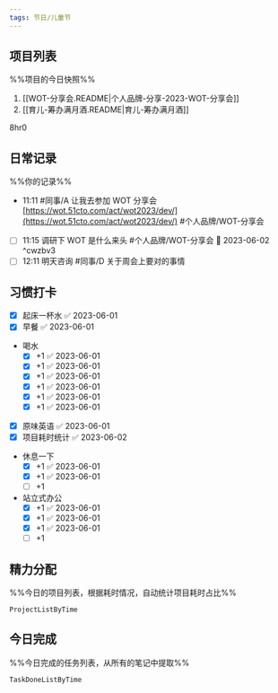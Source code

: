 ```yaml
---
tags: 节日/儿童节
---
```


## 项目列表
%%项目的今日快照%%
1. [[WOT-分享会.README|个人品牌-分享-2023-WOT-分享会]]
2. [[育儿-筹办满月酒.README|育儿-筹办满月酒]]

8hr0

## 日常记录
%%你的记录%%
- 11:11 #同事/A 让我去参加 WOT 分享会 ​[https://wot.51cto.com/act/wot2023/dev/](https://wot.51cto.com/act/wot2023/dev/) #个人品牌/WOT-分享会 
- [ ] 11:15 调研下 WOT 是什么来头 #个人品牌/WOT-分享会 📅 2023-06-02 ^cwzbv3
- [ ] 12:11 明天咨询 #同事/D 关于周会上要对的事情

## 习惯打卡
- [x] 起床一杯水 ✅ 2023-06-01
- [x] 早餐 ✅ 2023-06-01
- 喝水
	- [x] +1 ✅ 2023-06-01
	- [x] +1 ✅ 2023-06-01
	- [x] +1 ✅ 2023-06-01
	- [x] +1 ✅ 2023-06-01
	- [x] +1 ✅ 2023-06-01
	- [x] +1 ✅ 2023-06-01
- [x] 原味英语 ✅ 2023-06-01
- [x] 项目耗时统计 ✅ 2023-06-02
- 休息一下
	- [x] +1 ✅ 2023-06-01
	- [x] +1 ✅ 2023-06-01
	- [ ] +1
- 站立式办公
	- [x] +1 ✅ 2023-06-01
	- [x] +1 ✅ 2023-06-01
	- [x] +1 ✅ 2023-06-01
	- [ ] +1
		
## 精力分配
%%今日的项目列表，根据耗时情况，自动统计项目耗时占比%%
```PeriodicPARA
ProjectListByTime
```

## 今日完成
%%今日完成的任务列表，从所有的笔记中提取%%
```PeriodicPARA
TaskDoneListByTime
```
